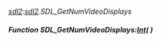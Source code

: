 _[sdl2](../../modules/sdl2/sdl2-module.md):[sdl2](../../modules/sdl2/sdl2-module.md).SDL\_GetNumVideoDisplays_
##### Function SDL\_GetNumVideoDisplays:[Int](../../modules/wonkey/wonkey-types-int.md)(  )

